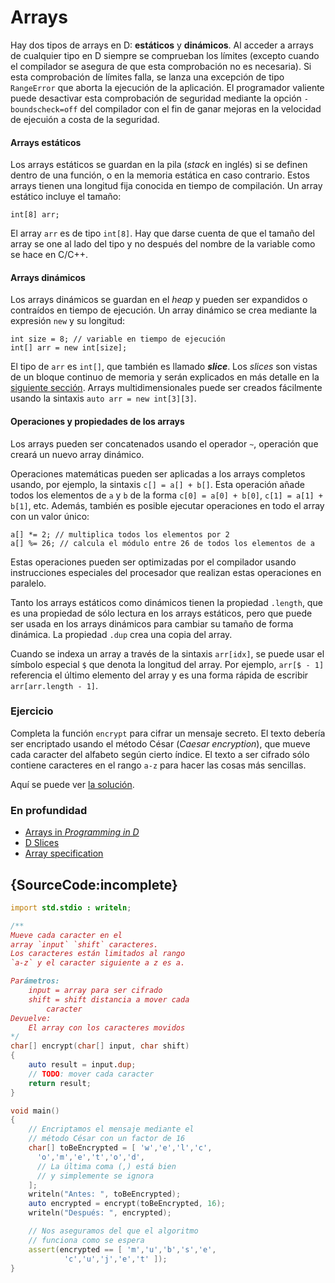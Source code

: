 # Arrays

Hay dos tipos de arrays en D: **estáticos** y **dinámicos**. Al acceder a arrays
de cualquier tipo en D siempre se comprueban los límites (excepto cuando el
compilador se asegura de que esta comprobación no es necesaria).
Si esta comprobación de límites falla, se lanza una excepción de tipo `RangeError`
que aborta la ejecución de la aplicación. El programador valiente puede desactivar
esta comprobación de seguridad mediante la opción `-boundscheck=off` del compilador
con el fin de ganar mejoras en la velocidad de ejecuión a costa de la seguridad.

#### Arrays estáticos

Los arrays estáticos se guardan en la pila (*stack* en inglés) si se definen
dentro de una función, o en la memoria estática en caso contrario. Estos
arrays tienen una longitud fija conocida en tiempo de compilación. Un array
estático incluye el tamaño:

    int[8] arr;

El array `arr` es de tipo `int[8]`. Hay que darse cuenta de que el tamaño del
array se one al lado del tipo y no después del nombre de la variable como se
hace en C/C++.

#### Arrays dinámicos

Los arrays dinámicos se guardan en el *heap* y pueden ser expandidos o
contraídos en tiempo de ejecución. Un array dinámico se crea mediante la
expresión `new` y su longitud:

    int size = 8; // variable en tiempo de ejecución
    int[] arr = new int[size];

El tipo de `arr` es `int[]`, que también es llamado ***slice***. Los *slices*
son vistas de un bloque continuo de memoria y serán explicados en más detalle
en la [siguiente sección](basic/slices). Arrays multidimensionales puede ser
creados fácilmente usando la sintaxis `auto arr = new int[3][3]`.

#### Operaciones y propiedades de los arrays

Los arrays pueden ser concatenados usando el operador `~`, operación que
creará un nuevo array dinámico.

Operaciones matemáticas pueden ser aplicadas a los arrays completos usando,
por ejemplo, la sintaxis `c[] = a[] + b[]`. Esta operación añade todos los
elementos de `a` y `b` de la forma `c[0] = a[0] + b[0]`, `c[1] = a[1] + b[1]`,
etc. Además, también es posible ejecutar operaciones en todo el array con un
valor único:

    a[] *= 2; // multiplica todos los elementos por 2
    a[] %= 26; // calcula el módulo entre 26 de todos los elementos de a

Estas operaciones pueden ser optimizadas por el compilador usando instrucciones
especiales del procesador que realizan estas operaciones en paralelo.

Tanto los arrays estáticos como dinámicos tienen la propiedad `.length`, que
es una propiedad de sólo lectura en los arrays estáticos, pero que puede ser
usada en los arrays dinámicos para cambiar su tamaño de forma dinámica. La
propiedad `.dup` crea una copia del array.

Cuando se indexa un array a través de la sintaxis `arr[idx]`, se puede usar
el símbolo especial `$` que denota la longitud del array. Por ejemplo,
`arr[$ - 1]` referencia el último elemento del array y es una forma rápida
de escribir `arr[arr.length - 1]`.

### Ejercicio

Completa la función `encrypt` para cifrar un mensaje secreto. El texto debería
ser encriptado usando el método César (*Caesar encryption*), que mueve cada
caracter del alfabeto según cierto índice. El texto a ser cifrado sólo contiene
caracteres en el rango `a-z` para hacer las cosas más sencillas.

Aquí se puede ver [la solución](https://github.com/dlang-tour/core/issues/227).

### En profundidad

- [Arrays in _Programming in D_](http://ddili.org/ders/d.en/arrays.html)
- [D Slices](https://dlang.org/d-array-article.html)
- [Array specification](https://dlang.org/spec/arrays.html)

## {SourceCode:incomplete}

```d
import std.stdio : writeln;

/**
Mueve cada caracter en el
array `input` `shift` caracteres.
Los caracteres están limitados al rango
`a-z` y el caracter siguiente a z es a.

Parámetros:
    input = array para ser cifrado
    shift = shift distancia a mover cada
        caracter
Devuelve:
    El array con los caracteres movidos
*/
char[] encrypt(char[] input, char shift)
{
    auto result = input.dup;
    // TODO: mover cada caracter
    return result;
}

void main()
{
    // Encriptamos el mensaje mediante el
    // método César con un factor de 16
    char[] toBeEncrypted = [ 'w','e','l','c',
      'o','m','e','t','o','d',
      // La última coma (,) está bien
      // y simplemente se ignora
    ];
    writeln("Antes: ", toBeEncrypted);
    auto encrypted = encrypt(toBeEncrypted, 16);
    writeln("Después: ", encrypted);

    // Nos aseguramos del que el algoritmo
    // funciona como se espera
    assert(encrypted == [ 'm','u','b','s','e',
            'c','u','j','e','t' ]);
}
```
